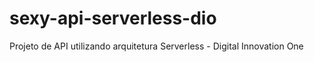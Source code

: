 # sexy-api-serverless-dio
Projeto de API utilizando arquitetura Serverless - Digital Innovation One
